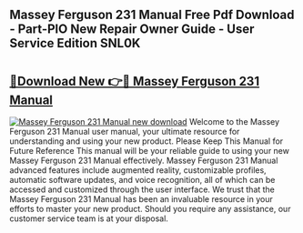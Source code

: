 ## Massey Ferguson 231 Manual Free Pdf Download - Part-PlO New Repair Owner Guide - User Service Edition SNL0K

# <h2><a href="http://bc96608.oget.top/?id=Massey+Ferguson+231+Manual">🔗Download New 👉🔴 Massey Ferguson 231 Manual</a></h2>

[![Massey Ferguson 231 Manual new download](https://i.imgur.com/5g1atiW.png)](http://bc96608.oget.top/?id=Massey+Ferguson+231+Manual)
Welcome to the Massey Ferguson 231 Manual user manual, your ultimate resource for understanding and using your new product. Please Keep This Manual for Future Reference This manual will be your reliable guide to using your new Massey Ferguson 231 Manual effectively. Massey Ferguson 231 Manual advanced features include augmented reality, customizable profiles, automatic software updates, and voice recognition, all of which can be accessed and customized through the user interface. We trust that the Massey Ferguson 231 Manual has been an invaluable resource in your efforts to master your new product. Should you require any assistance, our customer service team is at your disposal.
